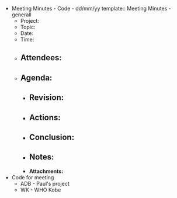 - Meeting Minutes - Code - dd/mm/yy
  template:: Meeting Minutes - generall
	- Project:
	- Topic:
	- Date:
	- Time:
	- Attendees:
		-
	- Agenda:
		-
		- **Revision:**
			-
		- **Actions:**
			-
		- **Conclusion:**
			-
		- **Notes:**
			-
		- **Attachments:**
- Code for meeting
	- ADB - Paul's project
	- WK - WHO Kobe